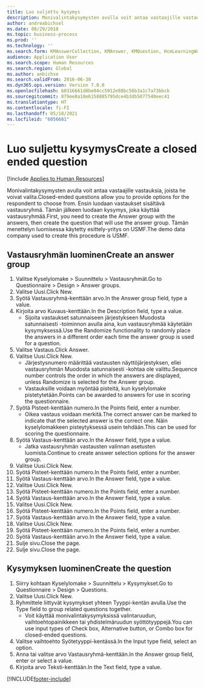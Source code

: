 ```yaml
---
title: Luo suljettu kysymys
description: Monivalintakysymysten avulla voit antaa vastaajille vastauksia, joista he voivat valita.
author: andreabichsel
ms.date: 08/29/2018
ms.topic: business-process
ms.prod: ''
ms.technology: ''
ms.search.form: KMAnswerCollection, KMAnswer, KMQuestion, HcmLearningWorkspace
audience: Application User
ms.search.scope: Human Resources
ms.search.region: Global
ms.author: anbichse
ms.search.validFrom: 2016-06-30
ms.dyn365.ops.version: Version 7.0.0
ms.openlocfilehash: b0316661d8be04cc5912e88bc50b3a1c7a73bbcb
ms.sourcegitcommit: 879ee8a10e6158885795dce4b3db5077540eec41
ms.translationtype: HT
ms.contentlocale: fi-FI
ms.lasthandoff: 05/18/2021
ms.locfileid: "6056681"
---
```

# <a name="create-a-closed-ended-question"></a><span data-ttu-id="861fb-103">Luo suljettu kysymys</span><span class="sxs-lookup"><span data-stu-id="861fb-103">Create a closed ended question</span></span>

[!include [Applies to Human Resources](../includes/applies-to-hr.md)]



<span data-ttu-id="861fb-104">Monivalintakysymysten avulla voit antaa vastaajille vastauksia, joista he voivat valita.</span><span class="sxs-lookup"><span data-stu-id="861fb-104">Closed-ended questions allow you to provide options for the respondent to choose from.</span></span> <span data-ttu-id="861fb-105">Ensin luodaan vastaukset sisältävä vastausryhmä. Tämän jälkeen luodaan kysymys, joka käyttää vastausryhmää.</span><span class="sxs-lookup"><span data-stu-id="861fb-105">First, you need to create the Answer group with the answers, then create the question that will use the answer group.</span></span> <span data-ttu-id="861fb-106">Tämän menettelyn luomisessa käytetty esittely-yritys on USMF.</span><span class="sxs-lookup"><span data-stu-id="861fb-106">The demo data company used to create this procedure is USMF.</span></span>


## <a name="create-an-answer-group"></a><span data-ttu-id="861fb-107">Vastausryhmän luominen</span><span class="sxs-lookup"><span data-stu-id="861fb-107">Create an answer group</span></span>
1. <span data-ttu-id="861fb-108">Valitse Kyselylomake > Suunnittelu > Vastausryhmät.</span><span class="sxs-lookup"><span data-stu-id="861fb-108">Go to Questionnaire > Design > Answer groups.</span></span>
2. <span data-ttu-id="861fb-109">Valitse Uusi.</span><span class="sxs-lookup"><span data-stu-id="861fb-109">Click New.</span></span>
3. <span data-ttu-id="861fb-110">Syötä Vastausryhmä-kenttään arvo.</span><span class="sxs-lookup"><span data-stu-id="861fb-110">In the Answer group field, type a value.</span></span>
4. <span data-ttu-id="861fb-111">Kirjoita arvo Kuvaus-kenttään.</span><span class="sxs-lookup"><span data-stu-id="861fb-111">In the Description field, type a value.</span></span>
    * <span data-ttu-id="861fb-112">Sijoita vastaukset satunnaiseen järjestykseen Muodosta satunnaisesti -toiminnon avulla aina, kun vastausryhmää käytetään kysymyksessä.</span><span class="sxs-lookup"><span data-stu-id="861fb-112">Use the Randomize functionality to randomly place the answers in a different order each time the answer group is used for a question.</span></span>  
5. <span data-ttu-id="861fb-113">Valitse Vastaus.</span><span class="sxs-lookup"><span data-stu-id="861fb-113">Click Answer.</span></span>
6. <span data-ttu-id="861fb-114">Valitse Uusi.</span><span class="sxs-lookup"><span data-stu-id="861fb-114">Click New.</span></span>
    * <span data-ttu-id="861fb-115">Järjestysnumero määrittää vastausten näyttöjärjestyksen, ellei vastausryhmän Muodosta satunnaisesti -kohtaa ole valittu.</span><span class="sxs-lookup"><span data-stu-id="861fb-115">Sequence number controls the order in which the answers are displayed, unless Randomize is selected for the Answer group.</span></span>  
    * <span data-ttu-id="861fb-116">Vastauksille voidaan myöntää pisteitä, kun kyselylomake pistetytetään.</span><span class="sxs-lookup"><span data-stu-id="861fb-116">Points can be awarded to answers for use in scoring the questionnaire.</span></span>  
7. <span data-ttu-id="861fb-117">Syötä Pisteet-kenttään numero.</span><span class="sxs-lookup"><span data-stu-id="861fb-117">In the Points field, enter a number.</span></span>
    * <span data-ttu-id="861fb-118">Oikea vastaus voidaan merkitä.</span><span class="sxs-lookup"><span data-stu-id="861fb-118">The correct answer can be marked to indicate that the selected answer is the correct one.</span></span> <span data-ttu-id="861fb-119">Näin kyselylomakkeen pisteytyksessä usein tehdään.</span><span class="sxs-lookup"><span data-stu-id="861fb-119">This can be used for scoring the questionnaire.</span></span>  
8. <span data-ttu-id="861fb-120">Syötä Vastaus-kenttään arvo.</span><span class="sxs-lookup"><span data-stu-id="861fb-120">In the Answer field, type a value.</span></span>
    * <span data-ttu-id="861fb-121">Jatka vastausryhmän vastausten valinnan asetusten luomista.</span><span class="sxs-lookup"><span data-stu-id="861fb-121">Continue to create answer selection options for the answer group.</span></span>  
9. <span data-ttu-id="861fb-122">Valitse Uusi.</span><span class="sxs-lookup"><span data-stu-id="861fb-122">Click New.</span></span>
10. <span data-ttu-id="861fb-123">Syötä Pisteet-kenttään numero.</span><span class="sxs-lookup"><span data-stu-id="861fb-123">In the Points field, enter a number.</span></span>
11. <span data-ttu-id="861fb-124">Syötä Vastaus-kenttään arvo.</span><span class="sxs-lookup"><span data-stu-id="861fb-124">In the Answer field, type a value.</span></span>
12. <span data-ttu-id="861fb-125">Valitse Uusi.</span><span class="sxs-lookup"><span data-stu-id="861fb-125">Click New.</span></span>
13. <span data-ttu-id="861fb-126">Syötä Pisteet-kenttään numero.</span><span class="sxs-lookup"><span data-stu-id="861fb-126">In the Points field, enter a number.</span></span>
14. <span data-ttu-id="861fb-127">Syötä Vastaus-kenttään arvo.</span><span class="sxs-lookup"><span data-stu-id="861fb-127">In the Answer field, type a value.</span></span>
15. <span data-ttu-id="861fb-128">Valitse Uusi.</span><span class="sxs-lookup"><span data-stu-id="861fb-128">Click New.</span></span>
16. <span data-ttu-id="861fb-129">Syötä Pisteet-kenttään numero.</span><span class="sxs-lookup"><span data-stu-id="861fb-129">In the Points field, enter a number.</span></span>
17. <span data-ttu-id="861fb-130">Syötä Vastaus-kenttään arvo.</span><span class="sxs-lookup"><span data-stu-id="861fb-130">In the Answer field, type a value.</span></span>
18. <span data-ttu-id="861fb-131">Valitse Uusi.</span><span class="sxs-lookup"><span data-stu-id="861fb-131">Click New.</span></span>
19. <span data-ttu-id="861fb-132">Syötä Pisteet-kenttään numero.</span><span class="sxs-lookup"><span data-stu-id="861fb-132">In the Points field, enter a number.</span></span>
20. <span data-ttu-id="861fb-133">Syötä Vastaus-kenttään arvo.</span><span class="sxs-lookup"><span data-stu-id="861fb-133">In the Answer field, type a value.</span></span>
21. <span data-ttu-id="861fb-134">Sulje sivu.</span><span class="sxs-lookup"><span data-stu-id="861fb-134">Close the page.</span></span>
22. <span data-ttu-id="861fb-135">Sulje sivu.</span><span class="sxs-lookup"><span data-stu-id="861fb-135">Close the page.</span></span>

## <a name="create-the-question"></a><span data-ttu-id="861fb-136">Kysymyksen luominen</span><span class="sxs-lookup"><span data-stu-id="861fb-136">Create the question</span></span>
1. <span data-ttu-id="861fb-137">Siirry kohtaan Kyselylomake > Suunnittelu > Kysymykset.</span><span class="sxs-lookup"><span data-stu-id="861fb-137">Go to Questionnaire > Design > Questions.</span></span>
2. <span data-ttu-id="861fb-138">Valitse Uusi.</span><span class="sxs-lookup"><span data-stu-id="861fb-138">Click New.</span></span>
3. <span data-ttu-id="861fb-139">Ryhmittele liittyvät kysymykset yhteen Tyyppi-kentän avulla.</span><span class="sxs-lookup"><span data-stu-id="861fb-139">Use the Type field to group related questions together.</span></span>
    * <span data-ttu-id="861fb-140">Voit käyttää monivalintakysymyksissä valintaruudun, vaihtoehtopainikkeen tai yhdistelmäruudun syöttötyyppejä.</span><span class="sxs-lookup"><span data-stu-id="861fb-140">You can use input types of Check box, Alternative button, or Combo box for closed-ended questions.</span></span>  
4. <span data-ttu-id="861fb-141">Valitse vaihtoehto Syötetyyppi-kentässä.</span><span class="sxs-lookup"><span data-stu-id="861fb-141">In the Input type field, select an option.</span></span>
5. <span data-ttu-id="861fb-142">Anna tai valitse arvo Vastausryhmä-kenttään.</span><span class="sxs-lookup"><span data-stu-id="861fb-142">In the Answer group field, enter or select a value.</span></span>
6. <span data-ttu-id="861fb-143">Kirjoita arvo Teksti-kenttään.</span><span class="sxs-lookup"><span data-stu-id="861fb-143">In the Text field, type a value.</span></span>



[!INCLUDE[footer-include](../includes/footer-banner.md)]